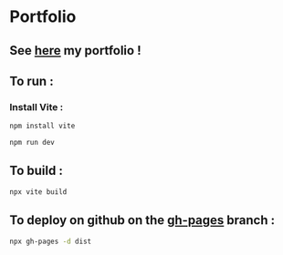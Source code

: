 # Portfolio

## See [here](https://ilanou.github.io/portfolio/) my portfolio !

## To run :

### Install Vite :

```bash
npm install vite
```

```bash
npm run dev
```

## To build :

```bash	
npx vite build
```

## To deploy on github on the [gh-pages](https://github.com/IlanOu/portfolio/tree/gh-pages) branch :

```bash
npx gh-pages -d dist
```
